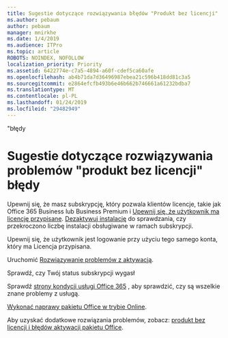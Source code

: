 ```yaml
---
title: Sugestie dotyczące rozwiązywania błędów "Produkt bez licencji"
ms.author: pebaum
author: pebaum
manager: mnirkhe
ms.date: 1/4/2019
ms.audience: ITPro
ms.topic: article
ROBOTS: NOINDEX, NOFOLLOW
localization_priority: Priority
ms.assetid: 6422774e-c7a5-4894-a60f-cdef5ca60afe
ms.openlocfilehash: ab4b71da7d36496987ebea21c596b418dd81c3a5
ms.sourcegitcommit: e2864efcfb493b6e46b662b746661a61232bdba7
ms.translationtype: MT
ms.contentlocale: pl-PL
ms.lasthandoff: 01/24/2019
ms.locfileid: "29482949"
---
```

"błędy

# <a name="suggestions-for-solving-unlicensed-product-errors"></a>Sugestie dotyczące rozwiązywania problemów "produkt bez licencji" błędy

Upewnij się, że masz subskrypcję, który pozwala klientów licencje, takie jak Office 365 Business lub Business Premium i [Upewnij się, że użytkownik ma licencję przypisane](https://support.office.com/article/997596B5-4173-4627-B915-36ABAC6786DC). [Dezaktywuj instalację](https://support.office.com/article/9b497c85-d0a4-4735-80fa-d3565bc05bd1) do sprawdzania, czy przekroczono liczbę instalacji obsługiwane w ramach subskrypcji. 
  
Upewnij się, że użytkownik jest logowanie przy użyciu tego samego konta, który ma Licencja przypisana.
  
Uruchomić [Rozwiązywanie problemów z aktywacją](https://aka.ms/SARA-OfficeActivation-Alchemy).
  
Sprawdź, czy Twój status subskrypcji wygasł
  
Sprawdź [strony kondycji usługi Office 365](https://support.office.com/article/932AD3AD-533C-418A-B938-6E44E8BC33B0) , aby sprawdzić, czy są wszelkie znane problemy z usługą. 
  
[Wykonać naprawy pakietu Office w trybie Online](https://support.office.com/Article/7821d4b6-7c1d-4205-aa0e-a6b40c5bb88b).
  
Aby uzyskać dodatkowe rozwiązania problemów, zobacz: [produkt bez licencji i błędów aktywacji pakietu Office](https://support.office.com/Article/0d23d3c0-c19c-4b2f-9845-5344fedc4380).
  

